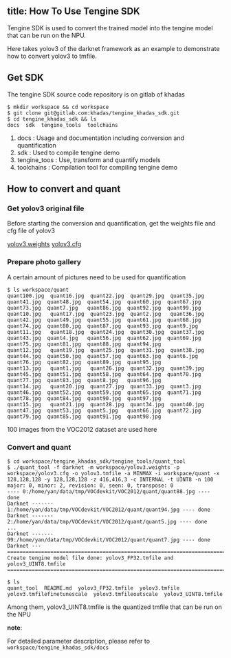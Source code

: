 title: How To Use Tengine SDK
---

Tengine SDK is used to convert the trained model into the tengine model that can be run on the NPU.

Here takes yolov3 of the darknet framework as an example to demonstrate how to convert yolov3 to tmfile.

## Get SDK

The tengine SDK source code repository is on gitlab of khadas

```shell
$ mkdir workspace && cd workspace
$ git clone git@gitlab.com:khadas/tengine_khadas_sdk.git
$ cd tengine_khadas_sdk && ls
docs  sdk  tengine_tools  toolchains
```

1. docs : Usage and documentation including conversion and quantification
2. sdk  : Used to compile tengine demo
3. tengine_toos : Use, transform and quantify models
4. toolchains : Compilation tool for compiling tengine demo


## How to convert and quant

### Get yolov3 original file

Before starting the conversion and quantification, get the weights file and cfg file of yolov3

[yolov3.weights](https://pjreddie.com/media/files/yolov3.weights)
[yolov3.cfg](https://github.com/yan-wyb/darknet/blob/master/cfg/yolov3.cfg)

### Prepare photo gallery

A certain amount of pictures need to be used for quantification


```shell
$ ls workspace/quant
quant100.jpg  quant16.jpg  quant22.jpg  quant29.jpg  quant35.jpg  quant41.jpg  quant48.jpg  quant54.jpg  quant60.jpg  quant67.jpg  quant73.jpg  quant7.jpg   quant86.jpg  quant92.jpg  quant99.jpg
quant10.jpg   quant17.jpg  quant23.jpg  quant2.jpg   quant36.jpg  quant42.jpg  quant49.jpg  quant55.jpg  quant61.jpg  quant68.jpg  quant74.jpg  quant80.jpg  quant87.jpg  quant93.jpg  quant9.jpg
quant11.jpg   quant18.jpg  quant24.jpg  quant30.jpg  quant37.jpg  quant43.jpg  quant4.jpg   quant56.jpg  quant62.jpg  quant69.jpg  quant75.jpg  quant81.jpg  quant88.jpg  quant94.jpg
quant12.jpg   quant19.jpg  quant25.jpg  quant31.jpg  quant38.jpg  quant44.jpg  quant50.jpg  quant57.jpg  quant63.jpg  quant6.jpg   quant76.jpg  quant82.jpg  quant89.jpg  quant95.jpg
quant13.jpg   quant1.jpg   quant26.jpg  quant32.jpg  quant39.jpg  quant45.jpg  quant51.jpg  quant58.jpg  quant64.jpg  quant70.jpg  quant77.jpg  quant83.jpg  quant8.jpg   quant96.jpg
quant14.jpg   quant20.jpg  quant27.jpg  quant33.jpg  quant3.jpg   quant46.jpg  quant52.jpg  quant59.jpg  quant65.jpg  quant71.jpg  quant78.jpg  quant84.jpg  quant90.jpg  quant97.jpg
quant15.jpg   quant21.jpg  quant28.jpg  quant34.jpg  quant40.jpg  quant47.jpg  quant53.jpg  quant5.jpg   quant66.jpg  quant72.jpg  quant79.jpg  quant85.jpg  quant91.jpg  quant98.jpg
```

100 images from the VOC2012 dataset are used here

### Convert and quant

```
$ cd workspace/tengine_khadas_sdk/tengine_tools/quant_tool
$ ./quant_tool -f darknet -m workspace/yolov3.weights -p workspace/yolov3.cfg -o yolov3.tmfile -a MINMAX -i workspace/quant -x 128,128,128 -y 128,128,128 -z 416,416,3 -c INTERNAL -t UINT8 -n 100
major: 0, minor: 2, revision: 0, seen: 0, transpose: 0
---- 0:/home/yan/data/tmp/VOCdevkit/VOC2012/quant/quant88.jpg ---- done
Darknet ------- 1:/home/yan/data/tmp/VOCdevkit/VOC2012/quant/quant94.jpg ---- done
Darknet ------- 2:/home/yan/data/tmp/VOCdevkit/VOC2012/quant/quant5.jpg ---- done
...
Darknet ------- 99:/home/yan/data/tmp/VOCdevkit/VOC2012/quant/quant7.jpg ---- done
Darknet ---===================================================================================
Create tengine model file done: yolov3_FP32.tmfile and yolov3_UINT8.tmfile
===================================================================================

```

```shell
$ ls
quant_tool  README.md  yolov3_FP32.tmfile  yolov3.tmfile  yolov3.tmfilefinetunescale  yolov3.tmfileoutscale  yolov3_UINT8.tmfile
```

Among them, yolov3_UINT8.tmfile is the quantized tmfile that can be run on the NPU

**note**:

For detailed parameter description, please refer to `workspace/tengine_khadas_sdk/docs`

